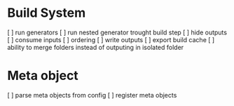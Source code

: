 # Build System
[ ] run generators
  [ ] run nested generator trought build step
  [ ] hide outputs
  [ ] consume inputs
  [ ] ordering
[ ] write outputs
  [ ] export build cache
  [ ] ability to merge folders instead of outputing in isolated folder

# Meta object
[ ] parse meta objects from config
[ ] register meta objects